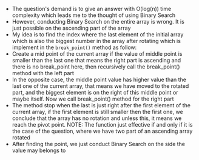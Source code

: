- The question's demand is to give an answer with O(log(n)) time complexity which leads me to the thought of using Binary Search
- However, conducting Binary Search on the entire array is wrong. It is just possible on the ascending part of the array
- My idea is to find the index where the last element of the initial array which is also the biggest number in the array after rotating which is implement in the 
```break_point()``` method as follow:
- Create a mid point of the current array if the value of middle point is smaller than the last one that means the right part is ascending and there is no break_point here, then recursively call the break_point() method with the left part 
- In the opposite case, the middle point value has higher value than the last one of the current array, that means we have moved to the rotated part, and the biggest element is on the right of this middle point or maybe itself. Now we call break_point() method for the right part 
- The method stop when the last is just right after the first element of the current array, if the first element is still smaller then the first one, we conclude that the array has no rotation and unless this, it means we reach the pivot point. 
NOTE: The function just effective if and only if it is the case of the question, where we have two part of an ascending array rotated
- After finding the point, we just conduct Binary Search on the side the value may belongs to  
 